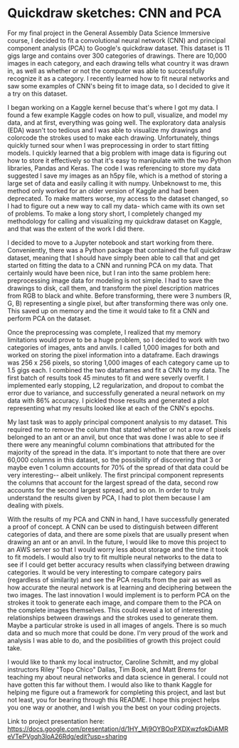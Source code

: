 # Quickdraw sketches: CNN and PCA
For my final project in the General Assembly Data Science Immersive course, I decided to fit a convolutional neural network (CNN) and principal component analysis (PCA) to Google's quickdraw dataset. This dataset is 11 gigs large and contains over 300 categories of drawings. There are 10,000 images in each category, and each drawing tells what country it was drawn in, as well as whether or not the computer was able to successfully recognize it as a category. I recently learned how to fit neural networks and saw some examples of CNN's being fit to image data, so I decided to give it a try on this dataset.

I began working on a Kaggle kernel becuse that's where I got my data. I found a few example Kaggle codes on how to pull, visualize, and model my data, and at first, everything was going well. The exploratory data analysis (EDA) wasn't too tedious and I was able to visualize my drawings and colorcode the strokes used to make each drawing. Unfortunately, things quickly turned sour when I was preprocessing in order to start fitting models. I quickly learned that a big problem with image data is figuring out how to store it effectively so that it's easy to manipulate with the two Python libraries, Pandas and Keras. The code I was referencing to store my data suggested I save my images as an h5py file, which is a method of storing a large set of data and easily calling it with numpy. Unbeknowst to me, this method only worked for an older version of Kaggle and had been deprecated. To make matters worse, my access to the dataset changed, so I had to figure out a new way to call my data- which came with its own set of problems. To make a long story short, I completely changed my methodology for calling and visualizing my quickdraw dataset on Kaggle, and that was the extent of the work I did there.

I decided to move to a Jupyter notebook and start working from there. Conveniently, there was a Python package that contained the full quickdraw dataset, meaning that I should have simply been able to call that and get started on fitting the data to a CNN and running PCA on my data. That certainly would have been nice, but I ran into the same problem here: preprocessing image data for modeling is not simple. I had to save the drawings to disk, call them, and transform the pixel description matrices from RGB to black and white. Before transforming, there were 3 numbers (R, G, B) representing a single pixel, but after transforming there was only one. This saved up on memory and the time it would take to fit a CNN and perform PCA on the dataset. 

Once the preprocessing was complete, I realized that my memory limitations would prove to be a huge problem, so I decided to work with two categories of images, ants and anvils. I called 1,000 images for both and worked on storing the pixel information into a dataframe. Each drawings was 256 x 256 pixels, so storing 1,000 images of each category came up to 1.5 gigs each. I combined the two dataframes and fit a CNN to my data. The first batch of results took 45 minutes to fit and were severly overfit. I implemented early stopping, L2 regularization, and dropout to combat the error due to variance, and successfully generated a neural network on my data with 86% accuracy. I pickled those results and generated a plot representing what my results looked like at each of the CNN's epochs. 

My last task was to apply principal component analysis to my dataset. This required me to remove the column that stated whether or not a row of pixels belonged to an ant or an anvil, but once that was done I was able to see if there were any meaningful column combinations that attributed for the majority of the spread in the data. It's important to note that there are over 60,000 columns in this dataset, so the possibility of discovering that 3 or maybe even 1 column accounts for 70% of the spread of that data could be very interesting-- albeit unlikely. The first principal component represents the columns that account for the largest spread of the data, second row accounts for the second largest spread, and so on. In order to truly understand the results given by PCA, I had to plot them because I am dealing with pixels. 

With the results of my PCA and CNN in hand, I have successfully generated a proof of concept. A CNN can be used to distinguish between different categories of data, and there are some pixels that are usually present when drawing an ant or an anvil. In the future, I would like to move this project to an AWS server so that I would worry less about storage and the time it took to fit models. I would also try to fit multiple neural networks to the data to see if I could get better accuracy results when classifying between drawing categories. It would be very interesting to compare category pairs (regardless of similarity) and see the PCA results from the pair as well as how accurate the neural network is at learning and deciphering between the two images. The last innovation I would implement is to perform PCA on the strokes it took to generate each image, and compare them to the PCA on the complete images themselves. This could reveal a lot of interesting relationships between drawings and the strokes used to generate them. Maybe a particular stroke is used in all images of angels. There is so much data and so much more that could be done. I'm very proud of the work and analysis I was able to do, and the posibilities of growth this project could take. 

I would like to thank my local instructor, Caroline Schmitt, and my global instructors Riley "Topo Chico" Dallas, Tim Book, and Matt Brems for teaching my about neural networks and data science in general. I could not have gotten this far without them. I would also like to thank Kaggle for helping me figure out a framework for completing this project, and last but not least, you for bearing through this README. I hope this project helps you one way or another, and I wish you the best on your coding projects. 

Link to project presentation here: https://docs.google.com/presentation/d/1HY_Mj9OYBOoPXDXwzfqkDiAMReVTePVgqh3loA26Rdg/edit?usp=sharing
